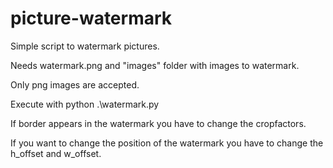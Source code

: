 # picture-watermark

Simple script to watermark pictures.

Needs watermark.png and "images" folder with images to watermark.

Only png images are accepted.

Execute with python .\watermark.py <int watermark size>

If border appears in the watermark you have to change the cropfactors.

If you want to change the position of the watermark you have to change the h_offset and w_offset.

